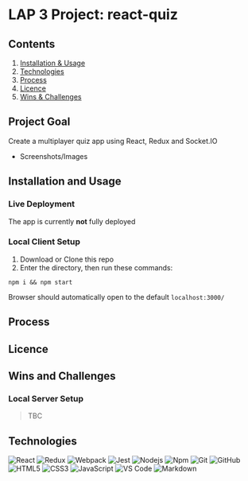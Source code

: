 LAP 3 Project: react-quiz
=====================
## Contents
1. [Installation & Usage](#installation-and-usage)
2. [Technologies](#technologies)
3. [Process](#process)
4. [Licence](#licence)
5. [Wins & Challenges](#wins-and-challenges)

## Project Goal

Create a multiplayer quiz app using React, Redux and Socket.IO
- Screenshots/Images
 
## Installation and Usage

### Live Deployment
The app is currently **not** fully deployed

### Local Client Setup

1. Download or Clone this repo
2. Enter the directory, then run these commands:
```
npm i && npm start
```
Browser should automatically open to the default `localhost:3000/`

## Process

## Licence

## Wins and Challenges

### Local Server Setup

> TBC

## Technologies

![React](https://img.shields.io/badge/React-20232A?style=flat&logo=react&logoColor=61DAFB) ![Redux]( 	https://img.shields.io/badge/Redux-593D88?style=flat&logo=redux&logoColor=white) ![Webpack](https://img.shields.io/badge/Webpack-20232A?style=flat&logo=webpack&logoColor=61DAFB) ![Jest](https://img.shields.io/badge/Jest-323330?style=flat&logo=Jest&logoColor=white) ![Nodejs](https://img.shields.io/badge/-Nodejs-339933?style=flat&logo=Node.js&logoColor=ffffff) ![Npm](https://img.shields.io/badge/-npm-CB3837?style=flat&logo=npm) ![Git](https://img.shields.io/badge/-Git-%23F05032?style=flat&logo=git&logoColor=%23ffffff) ![GitHub](https://img.shields.io/badge/-GitHub-181717?style=flat&logo=github) ![HTML5](https://img.shields.io/badge/-HTML5-%23E44D27?style=flat&logo=html5&logoColor=ffffff) ![CSS3](https://img.shields.io/badge/-CSS3-%231572B6?style=flat&logo=css3) ![JavaScript](https://img.shields.io/badge/-JavaScript-%23F7DF1C?style=flat&logo=javascript&logoColor=000000&labelColor=%23F7DF1C&color=%23FFCE5A) ![VS Code](http://img.shields.io/badge/-VS%20Code-007ACC?style=flat&logo=visual-studio-code&logoColor=ffffff) ![Markdown](https://img.shields.io/badge/-Markdown-000000?style=flat&logo=markdown)
